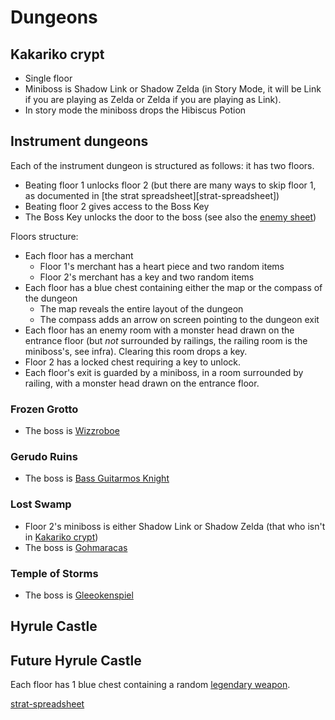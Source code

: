 Dungeons
========

## Kakariko crypt

- Single floor
- Miniboss is Shadow Link or Shadow Zelda (in Story Mode, it will be
  Link if you are playing as Zelda or Zelda if you are playing as
  Link).
- In story mode the miniboss drops the Hibiscus Potion

## Instrument dungeons

Each of the instrument dungeon is structured as follows: it has two
floors.

- Beating floor 1 unlocks floor 2 (but there are many ways to skip
  floor 1, as documented in [the strat
  spreadsheet][strat-spreadsheet])
- Beating floor 2 gives access to the Boss Key
- The Boss Key unlocks the door to the boss (see also the [enemy
  sheet](./enemies.md#bosses))

Floors structure:

- Each floor has a merchant
  - Floor 1's merchant has a heart piece and two random items
  - Floor 2's merchant has a key and two random items
- Each floor has a blue chest containing either the map or the compass
  of the dungeon
  - The map reveals the entire layout of the dungeon
  - The compass adds an arrow on screen pointing to the dungeon exit
- Each floor has an enemy room with a monster head drawn on the
  entrance floor (but _not_ surrounded by railings, the railing room
  is the miniboss's, see infra). Clearing this room drops a key.
- Floor 2 has a locked chest requiring a key to unlock.
- Each floor's exit is guarded by a miniboss, in a room surrounded by
  railing, with a monster head drawn on the entrance floor.

### Frozen Grotto

- The boss is [Wizzroboe](https://zelda.gamepedia.com/Wizzroboe#Cadence_of_Hyrule)

### Gerudo Ruins

- The boss is [Bass Guitarmos
  Knight](https://zelda.gamepedia.com/Bass_Guitarmos_Knights#Cadence_of_Hyrule)


### Lost Swamp

- Floor 2's miniboss is either Shadow Link or Shadow Zelda (that who
  isn't in [Kakariko crypt](#kakariko-crypt))
- The boss is [Gohmaracas](https://zelda.gamepedia.com/Gohmaracas#Cadence_of_Hyrule)

### Temple of Storms

- The boss is [Gleeokenspiel](https://zelda.gamepedia.com/Gleeokenspiel#Cadence_of_Hyrule)

## Hyrule Castle

## Future Hyrule Castle

Each floor has 1 blue chest containing a random [legendary weapon](./weapons.md#legendary-weapons).

[strat-spreadsheet](https://docs.google.com/spreadsheets/d/1b__dOfJ5CI7dbdxdohAtw1MherHCLJwaouWyJr7EuRw/)
